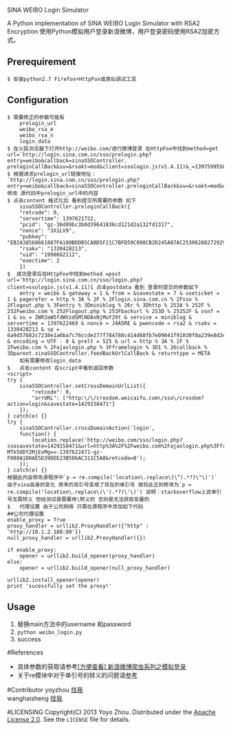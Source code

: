 SINA WEIBO Login Simulator      

A Python implementation of SINA WEIBO Login Simulator with RSA2 Encryption
使用Python模拟用户登录新浪微博，用户登录密码使用RSA2加密方式。    

## Prerequirement
    $ 安装python2.7 Firefox+HttpFox或类似调试工具    
## Configuration    
    $ 需要修正的参数可能有
        prelogin_url
        weibo_rsa_e
        weibo_rsa_n
        login_data
    $ 在火狐浏览器下打开http://weibo.com/进行微博登录 在HttpFox中找到method=get  url=`http://login.sina.com.cn/sso/prelogin.php?entry=weibo&callback=sinaSSOController.   preloginCallBack&su=&rsakt=mod&client=ssologin.js(v1.4.11)&_=1397599558009`
    $ 根据请求prelogin_url链接地址：`http://login.sina.com.cn/sso/prelogin.php?entry=weibo&callback=sinaSSOController.preloginCallBack&su=&rsakt=mod&client=ssologin.js(v1.4.11)&_=1397592604677`
    修改 源代码中prelogin_url中的内容     
    $ 点击content 格式化后 看到提交所需要的参数 如下      
        sinaSSOController.preloginCallBack({
        "retcode": 0,
        "servertime": 1397621722,
        "pcid": "gz-36d09bc3b0d39641836cd121d2a132fd1317",
        "nonce": "3X1LV9",
        "pubkey": "EB2A38568661887FA180BDDB5CABD5F21C7BFD59C090CB2D245A87AC253062882729293E5506350508E7F9AA3BB77F4333231490F915F6D63C55FE2F08A49B353F444AD3993CACC02DB784ABBB8E42A9B1BBFFFB38BE18D78E87A0E41B9B8F73A928EE0CCEE1F6739884B9777E4FE9E88A1BBE495927AC4A799B3181D6442443",
        "rsakv": "1330428213",
        "uid": "1998662112",
        "exectime": 2
        })      
    $  成功登录后在HttpFox中找到method =post url='http://login.sina.com.cn/sso/login.php?client=ssologin.js(v1.4.11)1 ​点击postdata 看到 登录时提交的参数如下   
        entry = weibo & gateway = 1 & from = &savestate = 7 & useticket = 1 & pagerefer = http % 3A % 2F % 2Flogin.sina.com.cn % 2Fsso % 2Flogout.php % 3Fentry % 3Dminiblog % 26r % 3Dhttp % 253A % 252F % 252Fweibo.com % 252Flogout.php % 253Fbackurl % 253D % 25252F & vsnf = 1 & su = ZWR3aW5fdWVzdGMlNDAxNjMuY29t & service = miniblog & servertime = 1397622469 & nonce = J4A5RE & pwencode = rsa2 & rsakv = 1330428213 & sp = 6a9d57682c7238e1a6ba7c76ccde277f784788c414d88fb7e09041f91030f0a239e8d2e25d26e2c581dcd37a7faae1f20d45f60735a1212eb0d7a6d4c7ae9042ecff3d7e24de504b1f9d8ff3c995a451811e963a38e8fd3c771b612c17f6e8561164c459369dd6ee3bb0713c5ed5a2dec352075cd29776a99350ed7b72d12429 & encoding = UTF - 8 & prelt = 525 & url = http % 3A % 2F % 2Fweibo.com % 2Fajaxlogin.php % 3Fframelogin % 3D1 % 26callback % 3Dparent.sinaSSOController.feedBackUrlCallBack & returntype = META     
        如有需要修改login_data
    $   点击content 在script中看到返回参数    
    <script>
    try {
        sinaSSOController.setCrossDomainUrlList({
            "retcode": 0,
            "arrURL": ["http:\/\/crosdom.weicaifu.com\/sso\/crosdom?action=login&savestate=1429158471"]
        });
    } catch(e) {}
    try {
        sinaSSOController.crossDomainAction('login',
        function() {
            location.replace('http://weibo.com/sso/login.php?ssosavestate=1429158471&url=http%3A%2F%2Fweibo.com%2Fajaxlogin.php%3Fframelogin%3D1%26callback%3Dparent.sinaSSOController.feedBackUrlCallBack%26sudaref%3Dweibo.com&ticket=ST-MTk5ODY2MjExMg==-1397622471-gz-F088A1D0AE5D39DEE23B506AC311C5A8&retcode=0');
        });
    } catch(e) {}    
    根据此内容修改源程序中`p = re.compile('location\.replace\(\“(.*?)\"\)')` 由于sina自身的变化 原来的双引号变成了现在的单引号 故将此正则修改为`p = re.compile('location\.replace\(\'(.*?)\'\)') 说明：stackoverflow上说单引号无需转义 但经测试是需要用\转义的 否则是无法获取变量的
    $   代理设置 由于公司网络 只需在源程序中添加如下代码
    ##公司代理设置
    enable_proxy = True
    proxy_handler = urllib2.ProxyHandler({"http" : 'http://10.1.2.188:80'})
    null_proxy_handler = urllib2.ProxyHandler({})

    if enable_proxy:
        opener = urllib2.build_opener(proxy_handler)
    else:
        opener = urllib2.build_opener(null_proxy_handler)

    urllib2.install_opener(opener)
    print 'sucessfully set the proxy!'

## Usage
1. 替换main方法中的username 和password
2. `python weibo_login.py`
3. success  

#References
* 具体参数的获取请参考[[方便查看] 新浪微博爬虫系列之模拟登录](http://blog.csdn.net/yonglaixiazaide/article/details/7923468)
* 关于re模块中对于单引号的转义的问题请[参考](http://stackoverflow.com/questions/14378998/javascript-regular-expression-single-quotes)  

#Contributor
yoyzhou    [找我](iamyoyozhou@gmail.com)  
wanghaisheng    [找我](edwin_uestc@163.com)    

#LICENSING
Copyright(C) 2013 Yoyo Zhou. Distributed under the [Apache License 2.0](http://www.apache.org/licenses/LICENSE-2.0.html).  See the `LICENSE` file for details.


